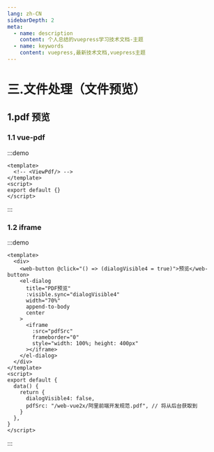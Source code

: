 ```yaml
---
lang: zh-CN
sidebarDepth: 2
meta:
  - name: description
    content: 个人总结的vuepress学习技术文档-主题
  - name: keywords
    content: vuepress,最新技术文档,vuepress主题
---
```


# 三.文件处理（文件预览）

## 1.pdf 预览

### 1.1 vue-pdf

:::demo

```vue
<template>
  <!-- <ViewPdf/> -->
</template>
<script>
export default {}
</script>
```

:::

### 1.2 iframe

:::demo

```vue
<template>
  <div>
    <web-button @click="() => (dialogVisible4 = true)">预览</web-button>
    <el-dialog
      title="PDF预览"
      :visible.sync="dialogVisible4"
      width="70%"
      append-to-body
      center
    >
      <iframe
        :src="pdfSrc"
        frameborder="0"
        style="width: 100%; height: 400px"
      ></iframe>
    </el-dialog>
  </div>
</template>
<script>
export default {
  data() {
    return {
      dialogVisible4: false,
      pdfSrc: "/web-vue2x/阿里前端开发规范.pdf", // 将从后台获取到
    }
  },
}
</script>
```

:::
